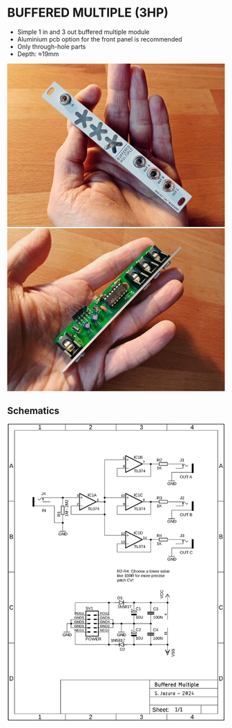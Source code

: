 # BUFFERED MULTIPLE (3HP)

* Simple 1 in and 3 out buffered multiple module
* Aluminium pcb option for the front panel is recommended 
* Only through-hole parts
* Depth: ≈19mm

![MULTI](https://raw.githubusercontent.com/diysynth/EURORACK-MODULES/main/BUFFERED%20MULTIPLE%20(3HP)/Multi1.jpg)
![MULTI](https://raw.githubusercontent.com/diysynth/EURORACK-MODULES/main/BUFFERED%20MULTIPLE%20(3HP)/Multi2.jpg)


## Schematics

![Schematics](https://raw.githubusercontent.com/diysynth/EURORACK-MODULES/main/BUFFERED%20MULTIPLE%20(3HP)/Schematic_BufferedMulti.png)

